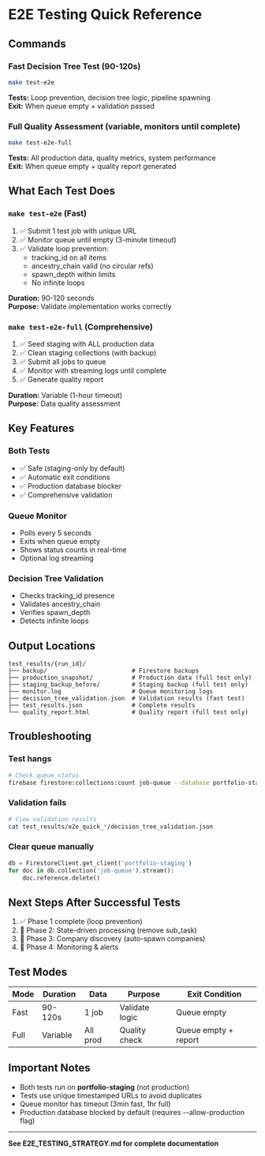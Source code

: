 # E2E Testing Quick Reference

## Commands

### Fast Decision Tree Test (90-120s)
```bash
make test-e2e
```
**Tests:** Loop prevention, decision tree logic, pipeline spawning  
**Exit:** When queue empty + validation passed

### Full Quality Assessment (variable, monitors until complete)
```bash
make test-e2e-full
```
**Tests:** All production data, quality metrics, system performance  
**Exit:** When queue empty + quality report generated

## What Each Test Does

### `make test-e2e` (Fast)
1. ✅ Submit 1 test job with unique URL
2. ✅ Monitor queue until empty (3-minute timeout)
3. ✅ Validate loop prevention:
   - tracking_id on all items
   - ancestry_chain valid (no circular refs)
   - spawn_depth within limits
   - No infinite loops

**Duration:** 90-120 seconds  
**Purpose:** Validate implementation works correctly

### `make test-e2e-full` (Comprehensive)
1. ✅ Seed staging with ALL production data
2. ✅ Clean staging collections (with backup)
3. ✅ Submit all jobs to queue
4. ✅ Monitor with streaming logs until complete
5. ✅ Generate quality report

**Duration:** Variable (1-hour timeout)  
**Purpose:** Data quality assessment

## Key Features

### Both Tests
- ✅ Safe (staging-only by default)
- ✅ Automatic exit conditions
- ✅ Production database blocker
- ✅ Comprehensive validation

### Queue Monitor
- Polls every 5 seconds
- Exits when queue empty
- Shows status counts in real-time
- Optional log streaming

### Decision Tree Validation
- Checks tracking_id presence
- Validates ancestry_chain
- Verifies spawn_depth
- Detects infinite loops

## Output Locations

```
test_results/{run_id}/
├── backup/                        # Firestore backups
├── production_snapshot/           # Production data (full test only)
├── staging_backup_before/         # Staging backup (full test only)
├── monitor.log                    # Queue monitoring logs
├── decision_tree_validation.json  # Validation results (fast test)
├── test_results.json              # Complete results
└── quality_report.html            # Quality report (full test only)
```

## Troubleshooting

### Test hangs
```bash
# Check queue status
firebase firestore:collections:count job-queue --database portfolio-staging
```

### Validation fails
```bash
# View validation results
cat test_results/e2e_quick_*/decision_tree_validation.json
```

### Clear queue manually
```python
db = FirestoreClient.get_client('portfolio-staging')
for doc in db.collection('job-queue').stream():
    doc.reference.delete()
```

## Next Steps After Successful Tests

1. ✅ Phase 1 complete (loop prevention)
2. 🚧 Phase 2: State-driven processing (remove sub_task)
3. 🚧 Phase 3: Company discovery (auto-spawn companies)
4. 🚧 Phase 4: Monitoring & alerts

## Test Modes

| Mode | Duration | Data | Purpose | Exit Condition |
|------|----------|------|---------|----------------|
| Fast | 90-120s | 1 job | Validate logic | Queue empty |
| Full | Variable | All prod | Quality check | Queue empty + report |

## Important Notes

- Both tests run on **portfolio-staging** (not production)
- Tests use unique timestamped URLs to avoid duplicates
- Queue monitor has timeout (3min fast, 1hr full)
- Production database blocked by default (requires --allow-production flag)

---

**See E2E_TESTING_STRATEGY.md for complete documentation**
